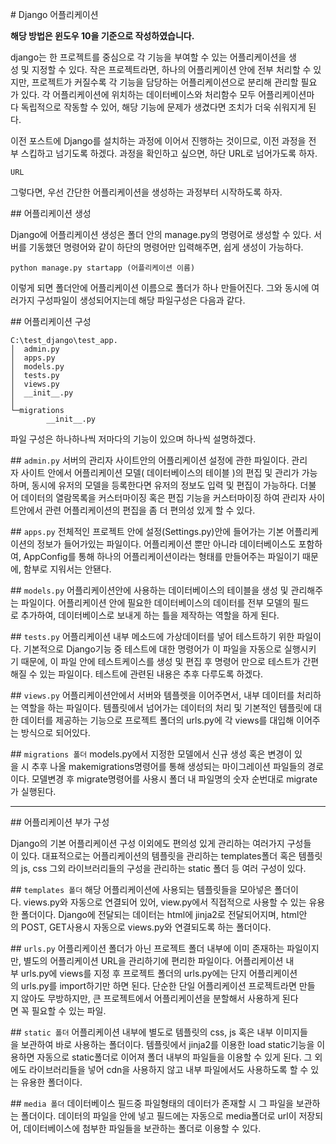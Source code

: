 # Django 어플리케이션

**해당 방법은 윈도우 10을 기준으로 작성하였습니다.**

django는 한 프로젝트를 중심으로 각 기능을 부여할 수 있는 어플리케이션을 생성 및 지정할 수 있다. 작은 프로젝트라면, 하나의 어플리케이션 안에 전부 처리할 수 있지만, 프로젝트가 커질수록 각 기능을 담당하는 어플리케이션으로 분리해 관리할 필요가 있다. 각 어플리케이션에 위치하는 데이터베이스와 처리함수 모두 어플리케이션마다 독립적으로 작동할 수 있어, 해당 기능에 문제가 생겼다면 조치가 더욱 쉬워지게 된다.

이전 포스트에 Django를 설치하는 과정에 이어서 진행하는 것이므로, 이전 과정을 전부 스킵하고 넘기도록 하겠다. 과정을 확인하고 싶으면, 하단 URL로 넘어가도록 하자.

```
URL
```

그렇다면, 우선 간단한 어플리케이션을 생성하는 과정부터 시작하도록 하자.

## 어플리케이션 생성

Django에 어플리케이션 생성은 폴더 안의 manage.py의 명령어로 생성할 수 있다. 서버를 기동했던 명령어와 같이 하단의 명령어만 입력해주면, 쉽게 생성이 가능하다.

```
python manage.py startapp (어플리케이션 이름)
```

이렇게 되면 폴더안에 어플리케이션 이름으로 폴더가 하나 만들어진다. 그와 동시에 여러가지 구성파일이 생성되어지는데 해당 파일구성은 다음과 같다.

## 어플리케이션 구성

```
C:\test_django\test_app.
│  admin.py
│  apps.py
│  models.py
│  tests.py
│  views.py
│  __init__.py
│
└─migrations
        __init__.py
```

파일 구성은 하나하나씩 저마다의 기능이 있으며 하나씩 설명하겠다.

## ```admin.py```
서버의 관리자 사이트안의 어플리케이션 설정에 관한 파일이다. 관리자 사이트 안에서 어플리케이션 모델( 데이터베이스의 테이블 )의 편집 및 관리가 가능하며, 동시에 유저의 모델을 등록한다면 유저의 정보도 입력 및 편집이 가능하다. 더불어 데이터의 열람목록을 커스터마이징 혹은 편집 기능을 커스터마이징 하여 관리자 사이트안에서 관련 어플리케이션의 편집을 좀 더 편의성 있게 할 수 있다.

## ```apps.py```
전체적인 프로젝트 안에 설정(Settings.py)안에 들어가는 기본 어플리케이션의 정보가 들어가있는 파일이다. 어플리케이션 뿐만 아니라 데이터베이스도 포함하여, AppConfig를 통해 하나의 어플리케이션이라는 형태를 만들어주는 파일이기 때문에, 함부로 지워서는 안됀다.

## ```models.py```
어플리케이션안에 사용하는 데이터베이스의 테이블을 생성 및 관리해주는 파일이다. 어플리케이션 안에 필요한 데이터베이스의 데이터를 전부 모델의 필드로 추가하여, 데이터베이스로 보내게 하는 틀을 제작하는 역할을 하게 된다.

## ```tests.py```
어플리케이션 내부 메소드에 가상데이터를 넣어 테스트하기 위한 파일이다. 기본적으로 Django기능 중 테스트에 대한 명령어가 이 파일을 자동으로 실행시키기 때문에, 이 파일 안에 테스트케이스를 생성 및 편집 후 명령어 만으로 테스트가 간편해질 수 있는 파일이다. 테스트에 관련된 내용은 추후 다루도록 하겠다.

## ```views.py```
어플리케이션안에서 서버와 템플렛을 이어주면서, 내부 데이터를 처리하는 역할을 하는 파일이다. 템플릿에서 넘어가는 데이터의 처리 및 기본적인 템플릿에 대한 데이터를 제공하는 기능으로 프로젝트 폴더의 urls.py에 각 views를 대입해 이어주는 방식으로 되어있다.

## ```migrations 폴더```
models.py에서 지정한 모델에서 신규 생성 혹은 변경이 있을 시 추후 나올 makemigrations명령어를 통해 생성되는 마이그레이션 파일들의 경로이다. 모델변경 후 migrate명령어를 사용시 폴더 내 파일명의 숫자 순번대로 migrate가 실행된다.

---

## 어플리케이션 부가 구성

Django의 기본 어플리케이션 구성 이외에도 편의성 있게 관리하는 여러가지 구성들이 있다. 대표적으로는 어플리케이션의 템플릿을 관리하는 templates폴더 혹은 템플릿의 js, css 그외 라이브러리들의 구성을 관리하는 static 폴더 등 여러 구성이 있다.

## ```templates 폴더```
해당 어플리케이션에 사용되는 템플릿들을 모아넣은 폴더이다. views.py와 자동으로 연결되어 있어, view.py에서 직접적으로 사용할 수 있는 유용한 폴더이다. Django에 전달되는 데이터는 html에 jinja2로 전달되어지며, html안의 POST, GET사용시 자동으로 views.py와 연결되도록 하는 폴더이다.

## ```urls.py```
어플리케이션 폴더가 아닌 프로젝트 폴더 내부에 이미 존재하는 파일이지만, 별도의 어플리케이션 URL을 관리하기에 편리한 파일이다. 어플리케이션 내부 urls.py에 views를 지정 후 프로젝트 폴더의 urls.py에는 단지 어플리케이션의 urls.py를 import하기만 하면 된다. 단순한 단일 어플리케이션 프로젝트라면 만들지 않아도 무방하지만, 큰 프로젝트에서 어플리케이션을 분할해서 사용하게 된다면 꼭 필요할 수 있는 파일.

## ```static 폴더```
어플리케이션 내부에 별도로 템플릿의 css, js 혹은 내부 이미지들을 보관하여 바로 사용하는 폴더이다. 템플릿에서 jinja2를 이용한 load static기능을 이용하면 자동으로 static폴더로 이어져 폴더 내부의 파일들을 이용할 수 있게 된다. 그 외에도 라이브러리들을 넣어 cdn을 사용하지 않고 내부 파일에서도 사용하도록 할 수 있는 유용한 폴더이다.

## ```media 폴더```
데이터베이스 필드중 파일형태의 데이터가 존재할 시 그 파일을 보관하는 폴더이다. 데이터의 파일을 안에 넣고 필드에는 자동으로 media폴더로 url이 저장되어, 데이터베이스에 첨부한 파일들을 보관하는 폴더로 이용할 수 있다.